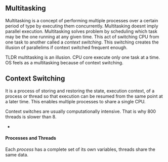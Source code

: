 ## Multitasking
Multitasking is a concept of performing multiple processes over a certain period of type by executing them concurrently. Multitasking doesnt imply parallel execution. Multitasking solves problem by scheduling which task may be the one running at any given time. This act of switching CPU from one task to another called a *context switching*. This switching creates the illusion of parallelims if context switched frequent enough.

TLDR multitasking is an illusion. CPU core execute only one task at a time. OS feels as a multitasking because of context switching.

## Context Switching
It is a process of storing and restoring the state, execution context, of a process or thread so that execution can be resumed from the same point at a later time. This enables multiple processes to share a single CPU.

Context switches are usually computationally intensive. That is why 800 threads is slower than 8.

-

#### Processes and Threads
Each *process* has a complete set of its own variables, threads share the same data.